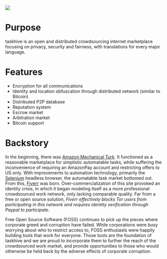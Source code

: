<img src="https://github.com/skifree-snowmonster/taskhive/blob/master/assets/logo.png?raw=true">

# Purpose
taskhive is an open and distributed crowdsourcing internet marketplace focusing on privacy, security and fairness, with translations for every major language.

# Features
* Encryption for all communications
* Identity and location obfuscation through distributed network (similar to Bitcoin)
* Distributed P2P database
* Reputation system
* Escrow market
* Arbitration market
* Bitcoin support

# Backstory
In the beginning, there was <a href="https://en.wikipedia.org/wiki/Amazon_Mechanical_Turk">Amazon Mechanical Turk</a>. It functioned as a reasonable marketplace for simplistic automatable tasks, while suffering the inconvenience of requiring an AmazonPay account and restricting offers to US only. With improvements to automation technology, primarily the <a href="https://en.wikipedia.org/wiki/Selenium_%28software%29">Selenium</a> headless browser, the automatable task market bottomed out. From this, <a href="https://en.wikipedia.org/wiki/Fiverr">Fiverr</a> was born. Over-commercialization of this site provoked an identity crisis, in which it began modeling itself as a more professional crowdsourced work network, only lacking comparable quality. Far from a free or open source solution, <i>Fiverr effectively blocks Tor users from participating in this network and requires identity verification through Paypal to participate.</i>

Free Open Source Software (FOSS) continues to pick up the pieces where corporate greed and corruption have failed. While corporations were busy worrying about who to restrict access to, FOSS enthusiasts were happily building tools that work for everyone. Those tools are the foundation of taskhive and we are proud to incorporate them to further the reach of the crowdsourced work market, and provide opportunities to those who would otherwise be held back by the adverse effects of corporate corruption.


